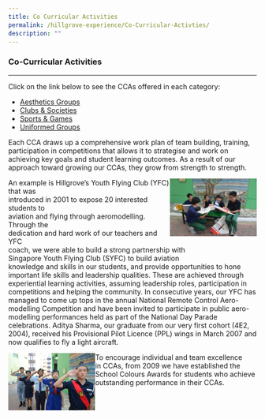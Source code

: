 ```yaml
---
title: Co Curricular Activities
permalink: /hillgrove-experience/Co-Curricular-Activties/
description: ""
---
```


### **Co-Curricular Activities**

-------------------------------------------------------------------
Click on the link below to see the CCAs offered in each category:
* [Aesthetics Groups](https://docs.google.com/presentation/d/1mh3TvzPQ9Du-ihDLF6et6tjrRwiA6j3jpltnx8qZybc/edit#slide=id.p1)
* [Clubs & Societies](https://docs.google.com/presentation/d/1Leztx9XQXmEZ2Tggq-p9gBf6ju16KBrVy8tBdkWAS2M/edit#slide=id.p1)
* [Sports & Games](https://docs.google.com/presentation/d/15MQwweR1UVlkW6qMe983frkZ35kv4CfqxT6BXez2WTQ/edit#slide=id.p1)
* [Uniformed Groups](https://docs.google.com/presentation/d/1pXewre_cfCR_VUI3PS2Hvb04BdXlMHhgCxRSLkixZac/edit#slide=id.p1)

Each CCA draws up a comprehensive work plan of team building, training, participation in competitions that allows it to strategise and work on achieving key goals and student learning outcomes. As a result of our approach toward growing our CCAs, they grow from strength to strength.

<img src="/images/cca%20overview%201.jpg" 
     style="width:35%" align=right>
An example is Hillgrove’s Youth Flying Club (YFC) that was <br> introduced in 2001 to expose 20 interested students to<br> aviation and flying through aeromodelling. Through the<br> dedication and hard work of our teachers and YFC <br>coach, we were able to build a strong partnership with <br>Singapore Youth Flying Club (SYFC) to build aviation <br>knowledge and skills in our students, and provide opportunities to hone important life skills and leadership qualities. These are achieved through experiential learning activities, assuming leadership roles, participation in competitions and helping the community. In consecutive years, our YFC has managed to come up tops in the annual National Remote Control Aero-modelling Competition and have been invited to participate in public aero-modelling performances held as part of the National Day Parade celebrations. Aditya Sharma, our graduate from our very first cohort (4E2, 2004), received his Provisional Pilot Licence (PPL) wings in March 2007 and now qualifies to fly a light aircraft.

<img src="/images/cca%20overview%202.jpg" 
     style="width:35%" align=left>
		 
To encourage individual and team excellence<br> in CCAs, from 2009 we have established the<br> School Colours Awards for students who achieve outstanding performance in their CCAs.